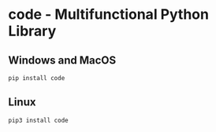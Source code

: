 # code - Multifunctional Python Library

## Windows and MacOS

```
pip install code
```

## Linux

```
pip3 install code
```